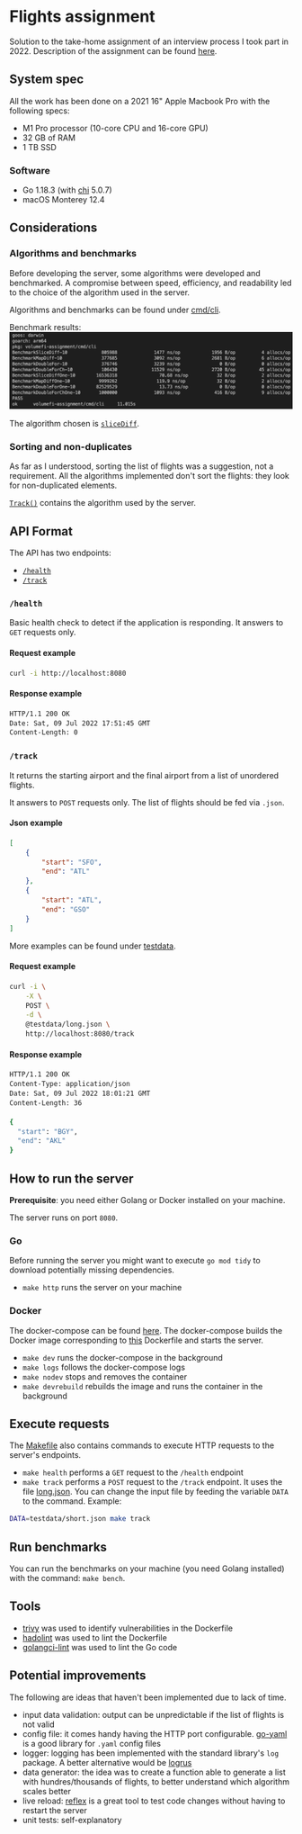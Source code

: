 # Flights assignment

Solution to the take-home assignment of an interview process I took part in 2022. Description of the assignment can be found [here](problem/README.md).

## System spec
All the work has been done on a 2021 16" Apple Macbook Pro with the following specs:
- M1 Pro processor (10-core CPU and 16-core GPU)
- 32 GB of RAM
- 1 TB SSD
### Software
- Go 1.18.3 (with [chi](https://github.com/go-chi/chi/) 5.0.7)
- macOS Monterey 12.4

## Considerations

### Algorithms and benchmarks
Before developing the server, some algorithms were developed and benchmarked. A compromise between speed, efficiency, and readability led to the choice of the algorithm used in the server.

Algorithms and benchmarks can be found under [cmd/cli](./cmd/cli/).

Benchmark results:
![Benchmark results](/img/bench_results.jpg)

The algorithm chosen is [`sliceDiff`](./cmd/cli/main.go).

### Sorting and non-duplicates
As far as I understood, sorting the list of flights was a suggestion, not a requirement. All the algorithms implemented don't sort the flights: they look for non-duplicated elements.

[`Track()`](./internal/tracker/tracker.go) contains the algorithm used by the server.

## API Format
The API has two endpoints:
- [`/health`](#health)
- [`/track`](#track)

### `/health`
Basic health check to detect if the application is responding. It answers to `GET` requests only.

#### Request example
```bash
curl -i http://localhost:8080
```

#### Response example
```bash
HTTP/1.1 200 OK
Date: Sat, 09 Jul 2022 17:51:45 GMT
Content-Length: 0
```

### `/track`
It returns the starting airport and the final airport from a list of unordered flights.

It answers to `POST` requests only. The list of flights should be fed via `.json`.

#### Json example
```json
[
    {
        "start": "SFO",
        "end": "ATL"
    },
    {
        "start": "ATL",
        "end": "GSO"
    }
]
```

More examples can be found under [testdata](./testdata/).

#### Request example
```bash
curl -i \
    -X \
    POST \
    -d \
    @testdata/long.json \
    http://localhost:8080/track
```

#### Response example
```bash
HTTP/1.1 200 OK
Content-Type: application/json
Date: Sat, 09 Jul 2022 18:01:21 GMT
Content-Length: 36

{
  "start": "BGY",
  "end": "AKL"
}
```

## How to run the server
**Prerequisite**: you need either Golang or Docker installed on your machine.

The server runs on port `8080`.

### Go
Before running the server you might want to execute `go mod tidy` to download potentially missing dependencies.

- `make http` runs the server on your machine

### Docker
The docker-compose can be found [here](./docker/docker-compose.yml). The docker-compose builds the Docker image corresponding to [this](docker/server/Dockerfile) Dockerfile and starts the server.

- `make dev` runs the docker-compose in the background
- `make logs` follows the docker-compose logs
- `make nodev` stops and removes the container
- `make devrebuild` rebuilds the image and runs the container in the background

## Execute requests
The [Makefile](./Makefile) also contains commands to execute HTTP requests to the server's endpoints.

- `make health` performs a `GET` request to the `/health` endpoint
- `make track` performs a `POST` request to the `/track` endpoint. It uses the file [long.json](./testdata/long.json). You can change the input file by feeding the variable `DATA` to the command. Example:
```bash
DATA=testdata/short.json make track
```

## Run benchmarks
You can run the benchmarks on your machine (you need Golang installed) with the command: `make bench`.

## Tools
- [trivy](https://github.com/aquasecurity/trivy) was used to identify vulnerabilities in the Dockerfile
- [hadolint](https://github.com/hadolint/hadolint) was used to lint the Dockerfile
- [golangci-lint](https://golangci-lint.run/) was used to lint the Go code

## Potential improvements
The following are ideas that haven't been implemented due to lack of time.

- input data validation: output can be unpredictable if the list of flights is not valid
- config file: it comes handy having the HTTP port configurable. [go-yaml](https://github.com/go-yaml/yaml/tree/v3.0.1) is a good library for `.yaml` config files
- logger: logging has been implemented with the standard library's `log` package. A better alternative would be [logrus](https://github.com/Sirupsen/logrus)
- data generator: the idea was to create a function able to generate a list with hundres/thousands of flights, to better understand which algorithm scales better
- live reload: [reflex](https://github.com/cespare/reflex) is a great tool to test code changes without having to restart the server
- unit tests: self-explanatory
